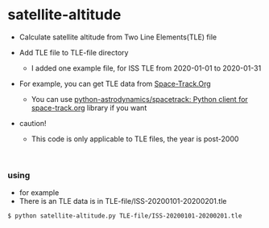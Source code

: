 # satellite-altitude

- Calculate satellite altitude from Two Line Elements(TLE) file
- Add TLE file to TLE-file directory
    - I added one example file, for ISS TLE from 2020-01-01 to 2020-01-31
- For example, you can get TLE data from [Space-Track.Org](https://www.space-track.org/auth/login)
    - You can use [python-astrodynamics/spacetrack: Python client for space-track.org](https://github.com/python-astrodynamics/spacetrack) library if you want

- caution!
    - This code is only applicable to TLE files, the year is post-2000


<br>

### 

### using

- for example
- There is an TLE data is in TLE-file/ISS-20200101-20200201.tle

```
$ python satellite-altitude.py TLE-file/ISS-20200101-20200201.tle
```